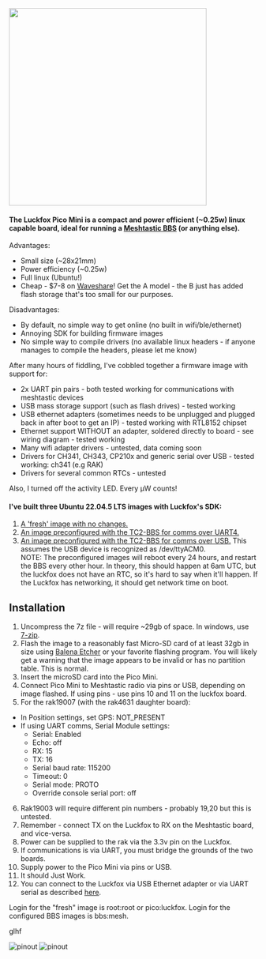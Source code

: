 <img src="https://github.com/noon92/luckfox/blob/main/splash.png" width="400">

#### The Luckfox Pico Mini is a compact and power efficient (~0.25w) linux capable board, ideal for running a [Meshtastic BBS](https://github.com/TheCommsChannel/TC2-BBS-mesh) (or anything else).

Advantages:
* Small size (~28x21mm)
* Power efficiency (~0.25w)
* Full linux (Ubuntu!)
* Cheap - $7-8 on [Waveshare](https://www.waveshare.com/luckfox-pico-min.htm)! Get the A model - the B just has added flash storage that's too small for our purposes.

Disadvantages:
* By default, no simple way to get online (no built in wifi/ble/ethernet)
* Annoying SDK for building firmware images
* No simple way to compile drivers (no available linux headers - if anyone manages to compile the headers, please let me know)

After many hours of fiddling, I've cobbled together a firmware image with support for:
* 2x UART pin pairs - both tested working for communications with meshtastic devices
* USB mass storage support (such as flash drives) - tested working
* USB ethernet adapters (sometimes needs to be unplugged and plugged back in after boot to get an IP) - tested working with RTL8152 chipset
* Ethernet support WITHOUT an adapter, soldered directly to board - see wiring diagram - tested working
* Many wifi adapter drivers - untested, data coming soon
* Drivers for CH341, CH343, CP210x and generic serial over USB - tested working: ch341 (e.g RAK)
* Drivers for several common RTCs - untested

Also, I turned off the activity LED. Every μW counts!

#### I've built three Ubuntu 22.04.5 LTS images with Luckfox's SDK:
1. [A 'fresh' image with no changes.](https://drive.google.com/file/d/1Wp0fCF9LE-x4iwPgTxnTF7eixSthc9gC/view?usp=sharing)
2. [An image preconfigured with the TC2-BBS for comms over UART4.](https://drive.google.com/file/d/1RlhRYVnvSTviAUey-cvDCM10HQMEuSvV/view?usp=drive_link)
3. [An image preconfigured with the TC2-BBS for comms over USB.](https://drive.google.com/file/d/1FeKXmsZaS6a3FwgwfjkuimlVRJ-OS4HC/view?usp=drive_link) This assumes the USB device is recognized as /dev/ttyACM0.
<br>NOTE: The preconfigured images will reboot every 24 hours, and restart the BBS every other hour. In theory, this should happen at 6am UTC, but the luckfox does not have an RTC, so it's hard to say when it'll happen. If the Luckfox has networking, it should get network time on boot.

## Installation
1. Uncompress the 7z file - will require ~29gb of space. In windows, use [7-zip](https://www.7-zip.org/).
2. Flash the image to a reasonably fast Micro-SD card of at least 32gb in size using [Balena Etcher](https://etcher.balena.io/) or your favorite flashing program. You will likely get a warning that the image appears to be invalid or has no partition table. This is normal.
3. Insert the microSD card into the Pico Mini.
4. Connect Pico Mini to Meshtastic radio via pins or USB, depending on image flashed. If using pins - use pins 10 and 11 on the luckfox board.
5. For the rak19007 (with the rak4631 daughter board):
  * In Position settings, set GPS: NOT_PRESENT
  * If using UART comms, Serial Module settings:
    * Serial: Enabled
    * Echo: off
    * RX: 15
    * TX: 16
    * Serial baud rate: 115200
    * Timeout: 0
    * Serial mode: PROTO
    * Override console serial port: off
6. Rak19003 will require different pin numbers - probably 19,20 but this is untested.
7. Remember - connect TX on the Luckfox to RX on the Meshtastic board, and vice-versa.
8. Power can be supplied to the rak via the 3.3v pin on the Luckfox.
9. If communications is via UART, you must bridge the grounds of the two boards.
10. Supply power to the Pico Mini via pins or USB.
11. It should Just Work.
12. You can connect to the Luckfox via USB Ethernet adapter or via UART serial as described [here](https://wiki.luckfox.com/Luckfox-Pico/Luckfox-Pico-RV1103/Luckfox-Pico-Login-UART/).

Login for the "fresh" image is root:root or pico:luckfox.
Login for the configured BBS images is bbs:mesh.

glhf

![pinout](https://github.com/noon92/luckfox/blob/main/modified_wiring_diagram.png)
![pinout](https://github.com/noon92/luckfox/blob/main/Luckfox-Pico-Mini-details-inter.jpg)
